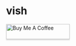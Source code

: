 # vish

<a href="https://www.buymeacoffee.com/vishchintu" target="_blank"><img src="https://www.buymeacoffee.com/assets/img/custom_images/orange_img.png" alt="Buy Me A Coffee" style="height: 41px !important;width: 174px !important;box-shadow: 0px 3px 2px 0px rgba(190, 190, 190, 0.5) !important;-webkit-box-shadow: 0px 3px 2px 0px rgba(190, 190, 190, 0.5) !important;" ></a>


<script data-name="BMC-Widget" src="https://cdnjs.buymeacoffee.com/1.0.0/widget.prod.min.js" data-id="vishchintu" data-description="Support me on Buy me a coffee!" data-message="Thank you for visiting. You can now buy me a coffee!" data-color="#FF813F" data-position="right" data-x_margin="18" data-y_margin="18"></script>
